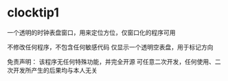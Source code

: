 # clocktip1
一个透明的时钟表盘窗口，用来定位方位，仅窗口化的程序可用

不修改任何程序，不包含任何敏感代码
仅显示一个透明空表盘，用于标记方向

免责声明：
该程序无任何特殊功能，并完全开源
可任意二次开发，任何使用、二次开发所产生的后果均与本人无关
